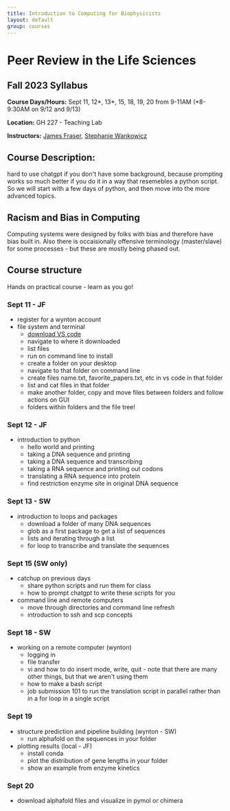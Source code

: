```yaml
---
title: Introduction to Computing for Biophysicists
layout: default
group: courses
---
```


# Peer Review in the Life Sciences

## Fall 2023 Syllabus

**Course Days/Hours:** Sept 11, 12*, 13*, 15, 18, 19, 20 from 9-11AM (*8-9:30AM on 9/12 and 9/13)

**Location:** GH 227 - Teaching Lab

**Instructors:** [James Fraser](mailto:jfraser@fraserlab.com), [Stephanie Wankowicz](mailto:stephanie.wankowicz@ucsf.edu)



## Course Description:
hard to use chatgpt if you don't have some background, because prompting works so much better if you do it in a way that resemebles a python script. So we will start with a few days of python, and then move into the more advanced topics.


## Racism and Bias in Computing
Computing systems were designed by folks with bias and therefore have bias built in. Also there is occaisionally offensive terminology (master/slave) for some processes - but these are mostly being phased out.


## Course structure
Hands on practical course - learn as you go!
### Sept 11 - JF
- register for a wynton account
- file system and terminal
    - [download VS code](https://code.visualstudio.com/download)
    - navigate to where it downloaded
    - list files
    - run on command line to install
    - create a folder on your desktop
    - navigate to that folder on command line
    - create files name.txt, favorite_papers.txt, etc in vs code in that folder
    - list and cat files in that folder
    - make another folder, copy and move files between folders and follow actions on GUI
    - folders within folders and the file tree!

### Sept 12 - JF
- introduction to python
    - hello world and printing
    - taking a DNA sequence and printing
    - taking a DNA sequence and transcribing
    - taking a RNA sequence and printing out codons
    - translating a RNA sequence into protein
    - find restriction enzyme site in original DNA sequence

### Sept 13 - SW
- introduction to loops and packages
    - download a folder of many DNA sequences
    - glob as a first package to get a list of sequences
    - lists and iterating through a list
    - for loop to transcribe and translate the sequences

### Sept 15 (SW only)
- catchup on previous days
    - share python scripts and run them for class
    - how to prompt chatgpt to write these scripts for you
- command line and remote computers 
    - move through directories and command line refresh
    - introduction to ssh and scp concepts

### Sept 18 - SW 
- working on a remote computer (wynton)
    - logging in
    - file transfer
    - vi and how to do insert mode, write, quit - note that there are many other things, but that we aren't using them
    - how to make a bash script 
    - job submission 101 to run the translation script in parallel rather than in a for loop in a single script

### Sept 19
- structure prediction and pipeline building (wynton - SW)
    - run alphafold on the sequences in your folder
- plotting results (local - JF)
    - install conda
    - plot the distribution of gene lengths in your folder
    - show an example from enzyme kinetics
### Sept 20
- download alphafold files and visualize in pymol or chimera